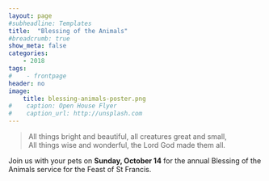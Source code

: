 ```yaml
---
layout: page
#subheadline: Templates
title:  "Blessing of the Animals"
#breadcrumb: true
show_meta: false
categories:
    - 2018
tags:
#    - frontpage
header: no
image:
    title: blessing-animals-poster.png
#    caption: Open House Flyer
#    caption_url: http://unsplash.com
---
```

> All things bright and beautiful, all creatures great and small,<br>All things wise and wonderful, the Lord God made them all.

Join us with your pets on <b>Sunday, October 14</b> for the annual Blessing of the Animals service for the Feast of St Francis.
